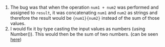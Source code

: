 1. The bug was that when the operation `num1 + num2` was performed and assigned to `result`, it was concatenating `num1` and `num2` as strings and therefore the result would be `{num1}{num2}` instead of the sum of those values.
2. I would fix it by type casting the input values as numbers (using Number()). This would then be the sum of two numbers. (can be seen [here](/expand/screenshots/fix.png))